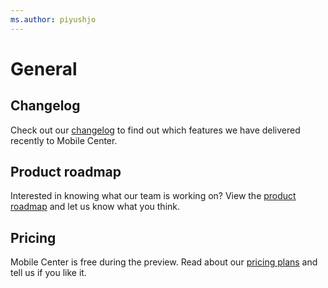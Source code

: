 ```yaml
---
ms.author: piyushjo
---
```


# General

## Changelog
Check out our [changelog](/general/changelog) to find out which features we have delivered recently to Mobile Center.

## Product roadmap
Interested in knowing what our team is working on? View the [product roadmap](/general/roadmap) and let us know what you think.

## Pricing
Mobile Center is free during the preview. Read about our [pricing plans](/general/pricing) and tell us if you like it.

